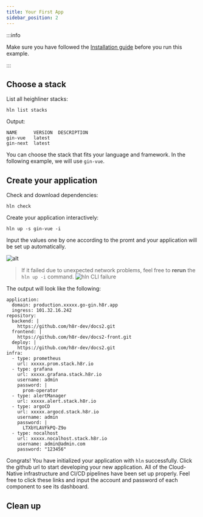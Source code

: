 ```yaml
---
title: Your First App
sidebar_position: 2
---
```


:::info

Make sure you have followed the [Installation guide](installation.md) before you run this example.

:::

## Choose a stack

List all heighliner stacks:

```shell
hln list stacks
```

Output:

```shell
NAME      VERSION  DESCRIPTION
gin-vue   latest
gin-next  latest
```

You can choose the stack that fits your language and framework.
In the following example, we will use `gin-vue`.

## Create your application

Check and download dependencies:

```shell
hln check
```

Create your application interactively:

```shell
hln up -s gin-vue -i
```

Input the values one by one according to the promt and your application will be set up automatically.

![alt](/img/docs/dagger_output.png)

> If it failed due to unexpected network problems, feel free to **rerun** the `hln up -i` command.
![hln CLI failure](/img/docs/hln_cli_failure.png)

The output will look like the following:

```shell
application:
  domain: production.xxxxx.go-gin.h8r.app
  ingress: 101.32.16.242
repository:
  backend: |
    https://github.com/h8r-dev/docs2.git
  frontend: |
    https://github.com/h8r-dev/docs2-front.git
  deploy: |
    https://github.com/h8r-dev/docs2.git
infra:
  - type: prometheus
    url: xxxxx.prom.stack.h8r.io
  - type: grafana
    url: xxxxx.grafana.stack.h8r.io
    username: admin
    password: |
      prom-operator
  - type: alertManager
    url: xxxxx.alert.stack.h8r.io
  - type: argoCD
    url: xxxxx.argocd.stack.h8r.io
    username: admin
    password: |
      LTXbYLAVFkPQ-Z9o
  - type: nocalhost
    url: xxxxx.nocalhost.stack.h8r.io
    username: admin@admin.com
    password: "123456"

```

Congrats! You have initialized your application with `hln` successfully. Click the github url to start developing your new application. All of the Cloud-Native infrastructure and CI/CD pipelines have been set up properly. Feel free to click these links and input the account and password of each component to see its dashboard.

## Clean up
